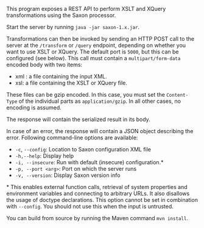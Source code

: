 This program exposes a REST API to perform XSLT and XQuery transformations using the Saxon processor.

Start the server by running `java -jar saxon-1.x.jar`.

Transformations can then be invoked by sending an HTTP POST call to the server at the `/transform` or `/query` endpoint, depending
on whether you want to use XSLT or XQuery.
The default port is `5000`, but this can be configured (see below).
This call must contain a `multipart/form-data` encoded body with two items:

* xml : a file containing the input XML.
* xsl: a file containing the XSLT or XQuery file.

These files can be gzip encoded. In this case, you must set the `Content-Type` of the individual parts as `application/gzip`.
In all other cases, no encoding is assumed.  

The response will contain the serialized result in its body.

In case of an error, the response will contain a JSON object describing the error.
Following command-line options are available:

* `-c`, `--config`: Location to Saxon configuration XML file
* `-h,--help`: Display help
* `-i, --insecure`: Run with default (insecure) configuration.*
* `-p, --port <arg>`: Port on which the server runs
* `-v, --version`: Display Saxon version info


\* This enables external function calls, retrieval of system properties and environment variables and connecting to arbitrary URLs. It also disallows the usage of doctype declarations.
This option cannot be set in combination with `--config`. You should not use this when the input is untrusted.


You can build from source by running the Maven command `mvn install`.